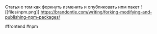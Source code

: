 Статья о том как форкнуть изменить и опубликовать нпм пакет
![[files/npm.png]]
https://brandontle.com/writing/forking-modifying-and-publishing-npm-packages/

#frontend #npm